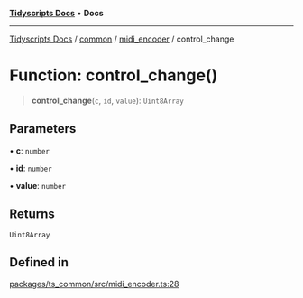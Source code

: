 [**Tidyscripts Docs**](../../../../../README.md) • **Docs**

***

[Tidyscripts Docs](../../../../../globals.md) / [common](../../../README.md) / [midi\_encoder](../README.md) / control\_change

# Function: control\_change()

> **control\_change**(`c`, `id`, `value`): `Uint8Array`

## Parameters

• **c**: `number`

• **id**: `number`

• **value**: `number`

## Returns

`Uint8Array`

## Defined in

[packages/ts\_common/src/midi\_encoder.ts:28](https://github.com/sheunaluko/tidyscripts/blob/master/packages/ts_common/src/midi_encoder.ts#L28)

